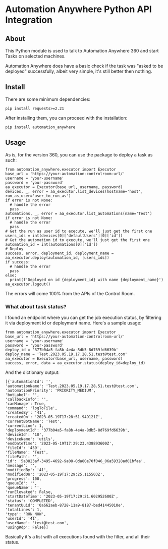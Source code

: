# Automation Anywhere Python API Integration

## About
This Python module is used to talk to Automation Anywhere 360 and start Tasks on selected machines.

Automation Anywhere does have a basic check if the task was "asked to be deployed" 
successfully, albeit very simple, it's still better then nothing.

## Install
There are some minimum dependencies:

    pip install requests>=2.21 

After installing them, you can proceed with the installation:

    pip install automation_anywhere

## Usage
As is, for the version 360, you can use the package to deploy a task as such:


    from automation_anywhere.executor import Executor
    base_url = 'https://your-automation-controlroom-url/'
    username = 'your-username'
    password = 'your-password'
    aa_executor = Executor(base_url, username, password)
    devices, _, error = aa_executor.list_devices(hostname='host', run_as_user='user_to_run_as')
    if error is not None:
      # handle the error
      pass
    automations, _, error = aa_executor.list_automations(name='Test')
    if error is not None:
      # handle the error
      pass
    # Get the run as user id to execute, we'll just get the first one
    users_ids = int(devices[0]['defaultUsers'][0]['id'])
    # Get the automation id to execute, we'll just get the first one
    automation_id = int(automations[0]['id'])
    # Deploy
    success, error, deployment_id, deployment_name = aa_executor.deploy(automation_id, [users_ids])
    if success:
      # handle the error
      pass
    else:
      print(f'Deployed on id {deployment_id} with name {deployment_name}')
    aa_executor.logout()
    


The errors will come 100% from the APIs of the Control Room.

### What about task status?
I found an endpoint where you can get the job execution status, by filtering it via deployment id or deployment name. Here's a sample usage:

    from automation_anywhere.executor import Executor
    base_url = 'https://your-automation-controlroom-url/'
    username = 'your-username'
    password = 'your-password'
    deploy_id = '377b04a5-fa8b-4e4a-8db5-8d769fd6639b'
    deploy_name = 'Test.2023.05.19.17.28.51.test@test.com'
    aa_executor = Executor(base_url, username, password)
    success, error, data = aa_executor.status(deploy_id=deploy_id)

And the dictionary output:

    [{'automationId': '',
    'automationName': 'Test.2023.05.19.17.28.51.test@test.com',
    'automationPriority': 'PRIORITY_MEDIUM',
    'botLabel': '',
    'callbackInfo': '',
    'canManage': True,
    'command': 'logToFile',
    'createdBy': '41',
    'createdOn': '2023-05-19T17:28:51.949121Z',
    'currentBotName': 'Test',
    'currentLine': 1,
    'deploymentId': '377b04a5-fa8b-4e4a-8db5-8d769fd6639b',
    'deviceId': '10',
    'deviceName': 'utils',
    'endDateTime': '2023-05-19T17:29:23.438893600Z',
    'fileId': '459',
    'fileName': 'Test',
    'filePath': '',
    'id': '5a3823af-3495-4692-9a08-0da80e70f046_06a59328ad01bfaa',
    'message': '',
    'modifiedBy': '41',
    'modifiedOn': '2023-05-19T17:29:25.115503Z',
    'progress': 100,
    'queueId': '',
    'queueName': '',
    'runElevated': False,
    'startDateTime': '2023-05-19T17:29:21.602952600Z',
    'status': 'COMPLETED',
    'tenantUuid': '0a662aeb-8728-11a9-8187-bed41445010e',
    'totalLines': 1,
    'type': 'RUN_NOW',
    'userId': '41',
    'userName': 'test@test.com',
    'usingRdp': False}]

Basically it's a list with all executions found with the filter, and all their status.